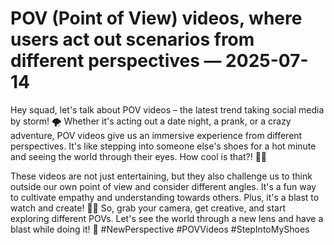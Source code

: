 # POV (Point of View) videos, where users act out scenarios from different perspectives — 2025-07-14

Hey squad, let's talk about POV videos – the latest trend taking social media by storm! 🌪️ Whether it's acting out a date night, a prank, or a crazy adventure, POV videos give us an immersive experience from different perspectives. It's like stepping into someone else's shoes for a hot minute and seeing the world through their eyes. How cool is that?! 👟👀

These videos are not just entertaining, but they also challenge us to think outside our own point of view and consider different angles. It's a fun way to cultivate empathy and understanding towards others. Plus, it's a blast to watch and create! 🎥💥 So, grab your camera, get creative, and start exploring different POVs. Let's see the world through a new lens and have a blast while doing it! 🌟 #NewPerspective #POVVideos #StepIntoMyShoes